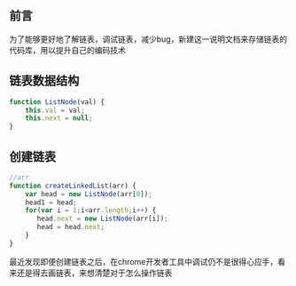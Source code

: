 ## 前言
为了能够更好地了解链表，调试链表，减少bug，新建这一说明文档来存储链表的代码库，用以提升自己的编码技术

## 链表数据结构
``` javascript
function ListNode(val) {
	this.val = val;
	this.next = null;
}
```

## 创建链表
``` javascript
//arr
function createLinkedList(arr) {
	var head = new ListNode(arr[0]);
	head1 = head;
	for(var i = 1;i<arr.length;i++) {
       head.next = new ListNode(arr[i]);
	   head = head.next;
    }
}
```

最近发现即便创建链表之后，在chrome开发者工具中调试仍不是很得心应手，看来还是得去画链表，来想清楚对于怎么操作链表
